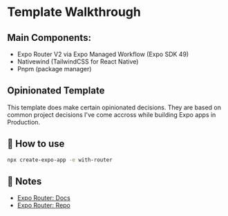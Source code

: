 # Template Walkthrough

## Main Components:

- Expo Router V2 via Expo Managed Workflow (Expo SDK 49)
- Nativewind (TailwindCSS for React Native)
- Pnpm (package manager)

## Opinionated Template

This template does make certain opinionated decisions.  They are based on common project decisions I've come accross while building Expo apps in Production.


## 🚀 How to use

```sh
npx create-expo-app -e with-router
```

## 📝 Notes

- [Expo Router: Docs](https://expo.github.io/router)
- [Expo Router: Repo](https://github.com/expo/router)
